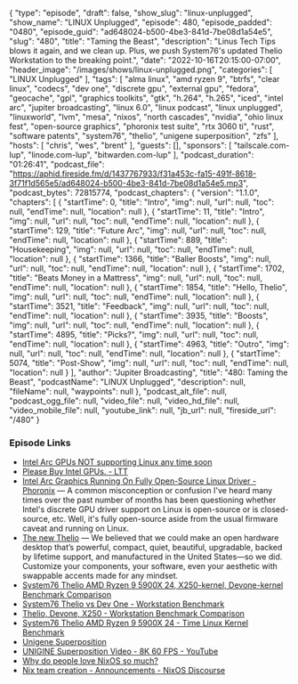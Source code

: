 {
  "type": "episode",
  "draft": false,
  "show_slug": "linux-unplugged",
  "show_name": "LINUX Unplugged",
  "episode": 480,
  "episode_padded": "0480",
  "episode_guid": "ad648024-b500-4be3-841d-7be08d1a54e5",
  "slug": "480",
  "title": "Taming the Beast",
  "description": "Linus Tech Tips blows it again, and we clean up. Plus, we push System76's updated Thelio Workstation to the breaking point.",
  "date": "2022-10-16T20:15:00-07:00",
  "header_image": "/images/shows/linux-unplugged.png",
  "categories": [
    "LINUX Unplugged"
  ],
  "tags": [
    "alma linux",
    "amd ryzen 9",
    "btrfs",
    "clear linux",
    "codecs",
    "dev one",
    "discrete gpu",
    "external gpu",
    "fedora",
    "geocache",
    "gpl",
    "graphics toolkits",
    "gtk",
    "h.264",
    "h.265",
    "iced",
    "intel arc",
    "jupiter broadcasting",
    "linux 6.0",
    "linux podcast",
    "linux unplugged",
    "linuxworld",
    "lvm",
    "mesa",
    "nixos",
    "north cascades",
    "nvidia",
    "ohio linux fest",
    "open-source graphics",
    "phoronix test suite",
    "rtx 3060 ti",
    "rust",
    "software patents",
    "system76",
    "thelio",
    "unigene superposition",
    "zfs"
  ],
  "hosts": [
    "chris",
    "wes",
    "brent"
  ],
  "guests": [],
  "sponsors": [
    "tailscale.com-lup",
    "linode.com-lup",
    "bitwarden.com-lup"
  ],
  "podcast_duration": "01:26:41",
  "podcast_file": "https://aphid.fireside.fm/d/1437767933/f31a453c-fa15-491f-8618-3f71f1d565e5/ad648024-b500-4be3-841d-7be08d1a54e5.mp3",
  "podcast_bytes": 72815774,
  "podcast_chapters": {
    "version": "1.1.0",
    "chapters": [
      {
        "startTime": 0,
        "title": "Intro",
        "img": null,
        "url": null,
        "toc": null,
        "endTime": null,
        "location": null
      },
      {
        "startTime": 11,
        "title": "Intro",
        "img": null,
        "url": null,
        "toc": null,
        "endTime": null,
        "location": null
      },
      {
        "startTime": 129,
        "title": "Future Arc",
        "img": null,
        "url": null,
        "toc": null,
        "endTime": null,
        "location": null
      },
      {
        "startTime": 889,
        "title": "Housekeeping",
        "img": null,
        "url": null,
        "toc": null,
        "endTime": null,
        "location": null
      },
      {
        "startTime": 1366,
        "title": "Baller Boosts",
        "img": null,
        "url": null,
        "toc": null,
        "endTime": null,
        "location": null
      },
      {
        "startTime": 1702,
        "title": "Beats Money in a Mattress",
        "img": null,
        "url": null,
        "toc": null,
        "endTime": null,
        "location": null
      },
      {
        "startTime": 1854,
        "title": "Hello, Thelio",
        "img": null,
        "url": null,
        "toc": null,
        "endTime": null,
        "location": null
      },
      {
        "startTime": 3521,
        "title": "Feedback",
        "img": null,
        "url": null,
        "toc": null,
        "endTime": null,
        "location": null
      },
      {
        "startTime": 3935,
        "title": "Boosts",
        "img": null,
        "url": null,
        "toc": null,
        "endTime": null,
        "location": null
      },
      {
        "startTime": 4895,
        "title": "Picks?",
        "img": null,
        "url": null,
        "toc": null,
        "endTime": null,
        "location": null
      },
      {
        "startTime": 4963,
        "title": "Outro",
        "img": null,
        "url": null,
        "toc": null,
        "endTime": null,
        "location": null
      },
      {
        "startTime": 5074,
        "title": "Post-Show",
        "img": null,
        "url": null,
        "toc": null,
        "endTime": null,
        "location": null
      }
    ],
    "author": "Jupiter Broadcasting",
    "title": "480: Taming the Beast",
    "podcastName": "LINUX Unplugged",
    "description": null,
    "fileName": null,
    "waypoints": null
  },
  "podcast_alt_file": null,
  "podcast_ogg_file": null,
  "video_file": null,
  "video_hd_file": null,
  "video_mobile_file": null,
  "youtube_link": null,
  "jb_url": null,
  "fireside_url": "/480"
}


### Episode Links

  * [Intel Arc GPUs NOT supporting Linux any time soon](https://www.reddit.com/r/linux/comments/y5i9gv/intel_arc_gpus_not_supporting_linux_any_time_soon/ "Intel Arc GPUs NOT supporting Linux any time soon")
  * [Please Buy Intel GPUs. - LTT](https://www.youtube.com/watch?v=6T9d9LM1TwY&list=TLPQMTYxMDIwMjL80ifB4aOzFw&index=3&t=672s "Please Buy Intel GPUs. - LTT")
  * [Intel Arc Graphics Running On Fully Open-Source Linux Driver - Phoronix](https://www.phoronix.com/review/intel-arc-graphics-linux "Intel Arc Graphics Running On Fully Open-Source Linux Driver - Phoronix") — A common misconception or confusion I've heard many times over the past number of months has been questioning whether Intel's discrete GPU driver support on Linux is open-source or is closed-source, etc. Well, it's fully open-source aside from the usual firmware caveat and running on Linux.
  * [The new Thelio](https://system76.com/desktops "The new Thelio") — We believed that we could make an open hardware desktop that’s powerful, compact, quiet, beautiful, upgradable, backed by lifetime support, and manufactured in the United States—so we did. Customize your components, your software, even your aesthetic with swappable accents made for any mindset.
  * [System76 Thelio AMD Ryzen 9 5900X 24, X250-kernel, Devone-kernel Benchmark Comparison](https://openbenchmarking.org/result/2209158-NE-SYSTEM76T69,2209152-NE-X250KERNE55,2209159-NE-DEVONEKER10 "System76 Thelio AMD Ryzen 9 5900X 24, X250-kernel, Devone-kernel Benchmark Comparison")
  * [System76 Thelio vs Dev One - Workstation Benchmark](https://openbenchmarking.org/result/2209158-NE-2209147NE68 "System76 Thelio vs Dev One - Workstation Benchmark")
  * [Thelio, Devone, X250 - Workstation Benchmark Comparison](https://openbenchmarking.org/result/2209158-NE-2209147NE68,2209158-NE-X2506857523 "Thelio, Devone, X250 - Workstation Benchmark Comparison")
  * [System76 Thelio AMD Ryzen 9 5900X 24 - Time Linux Kernel Benchmark](https://openbenchmarking.org/result/2209158-NE-SYSTEM76T69 "System76 Thelio AMD Ryzen 9 5900X 24 - Time Linux Kernel Benchmark")
  * [Unigene Superposition](https://benchmark.unigine.com/superposition "Unigene Superposition")
  * [UNIGINE Superposition Video - 8K 60 FPS - YouTube](https://www.youtube.com/watch?v=Ya4Z-obAkWA "UNIGINE Superposition Video - 8K 60 FPS - YouTube")
  * [Why do people love NixOS so much?](https://codemonkeymike.medium.com/why-do-people-love-nixos-so-much-a60c363b2b94 "Why do people love NixOS so much?")
  * [Nix team creation - Announcements - NixOS Discourse](https://discourse.nixos.org/t/nix-team-creation/22228 "Nix team creation - Announcements - NixOS Discourse")


